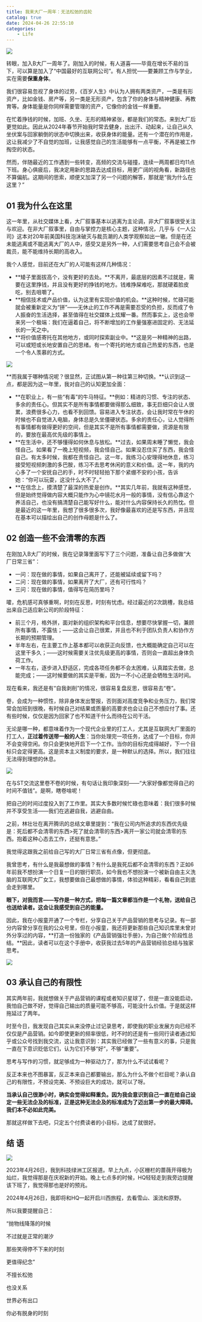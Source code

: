```yaml
---
title: 我来大厂一周年：无法松弛的齿轮
catalog: true
date: 2024-04-26 22:55:10
categories:
    - Life
---
```


![](2024-06-01-12-13-04.png)

转眼，加入B大厂一周年了。刚加入的时候，有人道喜——毕竟在增长不易的当下，可以算是加入了“中国最好的互联网公司”。有人担忧——要兼顾工作与学业，实在需要**保重身体**。

我们很容易忽视了身体的过劳，《百岁人生》中认为人拥有两类资产，一类是有形资产，比如金钱、房产等，另一类是无形资产，包含了你的身体与精神健康、再教育等。身体能量是你同样需要管理的资产，它像你的金钱一样重要。

在忙着挣钱的时候，加班、久坐、无形的精神紧张，都是我们的常态。来到大厂后更觉如此。因此从2024年春节开始我时常去健身，出出汗、动起来，让自己从久坐伏案与回家躺倒的状态中切换出来，收获身体的能量。还有一个潜在的作用是，这让我减少了不自觉的加班，让我感觉自己的生活能够有一点平衡，不再是被工作掏空的状态。

然而，伴随最近的工作遇到一些转变，高频的交流与碰撞，连续一两周都日均11点下班。身心俱疲后，我决定用新的思路去达成目标，用更广阔的视角看，新路径也不算偏航。这期间的思索，顺便又加深了另一个问题的解答，那就是“我为什么在这里？”

## 01 我为什么在这里

这一年里，从社交媒体上看，大厂叙事基本以逃离为主论调，非大厂叙事很受关注与欢迎。在非大厂叙事里，自由与掌控力是核心主题，这种情况，几乎与《一人公司》这本对20年前美国科技泡沫破灭与裁员潮的人类学观察如出一辙。但是在还未能逃离或不能逃离大厂的人中，感受又是另外一种，人们需要思考自己会不会被裁员，能不能维持长期的高收入。

我个人感觉，目前还在大厂的人可能有这样几种情况：

- **矮子里面拔高个，没有更好的去处。**不离开，最底层的因素不过就是，需要在这里挣钱，并且没有更好的挣钱的地方。钱难挣屎难吃，那就硬着脸皮吃，别去咀嚼了。
- **相信技术或产品价值，认为这里有实现价值的机会。**这种时候，忙碌可能就会被重新定义为“拼”——无休止的工作不再是需要忍受的负担，反而成了令人振奋的生活选择，甚至值得在社交媒体上炫耀一番。然而事实上，这也会带来另一个极端：我们在逼着自己，将不断增加的工作量强塞进固定的、无法延长的一天之中。
- **将价值感寄托在其他地方，或同时探索副业中。**这是另一种精神的出路，可以或短或长地安置自己的思绪。有一个寄托的地方或自己热爱的东西，也是一个令人羡慕的方式。

![](2024-06-01-12-14-49.png)

**而我属于哪种情况呢？很显然，正试图从第一种往第三种切换。**认识到这一点，都是因为这一年里，我对自己的认知更加全面：

- **在职业上，有一些“有毒”的牛马特征。**例如：精进的习惯、专注的状态、多余的责任心。但其实不是所有事情都要做得那么细致，事无巨细只会让人很累，浪费很多心力，也看不到回馈。容易进入专注状态，会让我时常在午休的时候也不自觉进入电脑，身体总是久坐僵硬状态。多余的责任心，让人觉得所有事情都有做得更好的空间，但是其实不是所有事情都需要做，资源是有限的，要放在最高优先级的事情上。
- **在生活中，还不够懂得如何休息与放松。**过去，如果周末睡了懒觉，我会怪自己。如果看了一晚上短视频，我会怪自己。如果没忍住买了东西，我会怪自己。有太多时候，我都在责怪自己。这一年，我练习心安理得地休息，练习接受短视频刺激的多巴胺，练习不去思考休闲的意义和价值。这一年，我的内心多了一个安抚自己的手，时不时轻轻拍下那个紧绷不安的小孩，告诉她：“你可以玩耍，这没什么大不了。”
- **在信念上，摸清楚了最深的热爱是创作。**其实几年前，我就有这种感觉，但是始终觉得做内容大概只能作为心中镜花水月一般的事情，没有信心靠这个养活自己，也没有搞清楚自己能写好什么，能对什么内容保持长久的热忱。但是最近的这一年里，我想了很多很多次，我好像最喜欢的还是写东西，并且现在基本可以描绘出自己的创作母题是什么了。

## 02 创造一些不会清零的东西

在刚加入B大厂的时候，我在记录簿里面写下了三个问题，准备让自己多做做“大厂日常三省”：

- 一问：现在做的事情，如果自己离开了，还能被延续或留下吗？
- 二问：现在做的事情，如果离开了大厂，还有可行性吗？
- 三问：现在做的事情，值得写在简历里吗？

嚯，危机感可真够重啊，时刻在反思，时刻有忧虑。经过最近的2次跳槽，我总结出来自己适应新公司的阶段特征：

- 前三个月，格外拼，面对新的组织架构和平台信息，想要尽快掌握一切，兼顾所有事情，不露怯；——这会让自己很累，并且也不利于团队负责人和协作方长期的预期管理。
- 半年左右，在主要工作上基本都可以收获正向反馈，也大概能确定自己可以在这里干多久；——这时候需要关注优先级更高的事情，否则会一直超出身体负荷工作。
- 一年左右，逐步进入舒适区，完成各项任务都不会太困难，认真踏实去做，总能完成；——这时候要做的其实是平衡，因为一不小心还是会牺牲生活时间。

现在看来，我还是有“自我剥削”的情况，很容易复盘反思，很容易去“卷”。

卷，会成为一种惯性，除非身体发出警报，否则面对高度竞争和业务压力，我们常常会加班到很晚，有时候自己对结果或质量的高要求也会让自己不想应付了事。还有些时候，仅仅是因为回家了也不知道干什么而待在公司干活。

无论是哪一种，都意味着作为一个现代企业里的打工人，尤其是互联网大厂里面的打工人，**正过着传送带一般的人生**：当你处理完一项任务，达成了一个目标，你并不会变得空闲。你只会更快地开启下一个工作。当你的目标完成得越好，下一个目标只会定得更高。这是资本主义制度的要求，是一种默认的选择。所以，我们往往无法得到理想的休息。

![](2024-06-01-12-16-23.png)

在与ST交流这里卷不卷的时候，有句话让我印象深刻——“大家好像都觉得自己的时间不值钱”。是啊，瞎卷啥呢！

把自己的时间过度投入到了工作里。其实大多数时候忙碌也意味着：我们很多时候并不享受生活——我们在逃避自我，逃避自由。

之前，林壮壮在离开腾讯的总结文章里提到：“我在公司内所追求的东西优先级是：死后都不会清零的东西>死了就会清零的东西>离开一家公司就会清零的东西。抱着这种心态去工作，还挺有意思。”

我觉得这跟我之前给自己写的大厂日常三省有点像，但更彻底。

我曾思考，有什么是我最想做的事情？有什么是我死后都不会清零的东西？正如6年前我不想扮演一个日复一日的银行职员，如今我也不想扮演一个被新自由主义洗脑的互联网大厂女工，我想要做自己最想做的事情，体验这种精彩，看看自己到底会走到哪里。

**眼下，对我而言——写作是一种方式，把每一篇文章都当作是一个礼物，送给自己也送给读者。这会让我感受到自己的能量。**

因此，我在小报童开通了一个专栏，分享自己关于产品营销的思考与记录。有一部分内容曾分享在我的公众号里，但在小报童，我还将更新那些自己知识库里未曾对外分享过的内容，**打造一份独家的《产品营销强壮手册》，为自己做个阶段性总结。**因此，读者可以在这个手册中，收获我过去5年的产品营销经验总结与独家思考。

![](2024-06-01-12-17-22.png)

## 03 承认自己的有限性

其实两年前，我就想做关于产品营销的课程或者知识星球了，但是一直没能启动，我怕自己做不好，觉得自己输出的质量可能不够高，可能没什么价值。于是就这样拖延过了两年。

时至今日，我发现自己其实从来没停止过记录思考，即使我的职业发展方向已经不仅仅是产品营销。如今即使更新的频率很低，时不时的还是有一些同行读者通过知乎或公众号找到我交流，这让我意识到：其实我已经做了一些有意义的事，只是我一直在下意识贬低它们，认为它们不够“好”，不够“重要”。

思考与写作的习惯，就足够成为一种驱动力了，那为什么不试试看呢？

反正本来也不图暴富，反正本来自己都要输出，那么为什么不做个栏目呢？承认自己的有限性，不预设完美、不预设巨大的成功，就可以了呀。

**当承认自己很渺小时，确实会觉得如释重负。因为我会意识到自己一直在给自己设定一些无法企及的标准，正是这种无法企及的标准成为了迈出第一步的最大障碍。我们本不必如此完美。**

那就这样做下去吧，只定五个付费读者的小目标，达成了就很好。

## 结 语

![](2024-06-01-12-18-12.png)

2023年4月26日，我到科技绿洲工区报道。早上九点，小区栅栏的蔷薇开得极为灿烂，我觉得那是在庆祝新的开始。晚上七点多的时候，HQ轻轻走到我旁边提醒该下班了，我觉得那也是好的预兆。

2024年4月26日，我即将和HQ一起开启川西旅程，去看雪山、溪流和原野。

所以我要提醒自己：

“抛物线降落的时候

不过就是正常的潮汐


那些笑得停不下来的时刻

更值得纪念”


不擅长松弛

也没关系


世界必有出口

你必有脱身的时刻